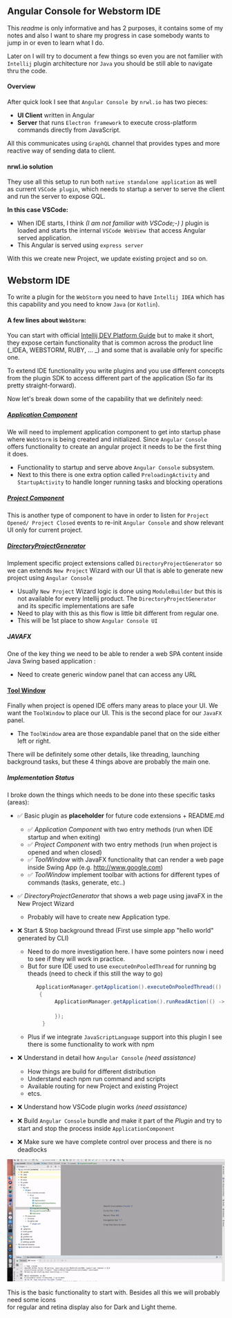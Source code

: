 ## Angular Console for Webstorm IDE

This _readme_ is only informative and has 2 purposes, it contains some of my notes and also I want to share my progress in case somebody 
wants to jump in or even to learn what I do. 
 
Later on I will try to document a few things so even you are not familier with `Intellij` plugin architecture nor `Java` 
you should be still able to navigate thru the code. 

#### Overview

After quick look I see that `Angular Console `by `nrwl.io` has two pieces:
* **UI Client** written in Angular
* **Server** that runs `Electron framework` to execute cross-platform commands directly from JavaScript. 

All this communicates using `GraphQL` channel that provides types and more reactive way of sending data to client. 


#### nrwl.io solution

They use all this setup to run both `native standalone application` as well as current `VSCode plugin`, which needs 
to startup a server to serve the client and run the server to expose GQL.

**In this case VSCode:**

* When IDE starts, I think _(I am not familiar with VSCode;-) )_  plugin is loaded and starts the internal `VSCode WebView `that access Angular served 
application. 
*  This Angular is served using `express server`

With this we create new Project, we update existing project and so on. 


## Webstorm IDE

To write a plugin for the `WebStorm` you need to have `Intellij IDEA` which has this capability and you need to know 
`Java` (or `Kotlin`). 

#### A few lines about `WebStorm`:

You can start with official [Intellij DEV Platform Guide](http://www.jetbrains.org/intellij/sdk/docs/intro/intellij_platform.html)
but to make it short, they expose certain functionality that is common across the product line (_IDEA, WEBSTORM, RUBY, ... _) and some 
that is available only for specific one.

To extend IDE functionality you write plugins and you use different concepts from the plugin SDK to access different 
part of the application (So far its pretty straight-forward).

Now let's break down some of the capability that we definitely need:

  
##### [Application Component](http://www.jetbrains.org/intellij/sdk/docs/basics/plugin_structure/plugin_components.html)

We will need to implement application component to get into startup phase where `WebStorm` is being created and 
initialized. Since `Angular Console` offers functionality to create an angular project it needs to be the first thing 
it does. 

 * Functionality to startup and serve above `Angular Console` subsystem.
 * Next to this there is one extra option called `PreloadingActivity` and `StartupActivity` to handle longer running
 tasks and blocking  operations
 
 
 ##### [Project Component](http://www.jetbrains.org/intellij/sdk/docs/basics/plugin_structure/plugin_components.html)
 
 This is another type of component to have in order to listen for `Project Opened/ Project Closed` events to re-init
  `Angular Console` and show relevant UI only for current project.
 
  
 ##### [DirectoryProjectGenerator](https://github.com/JetBrains/intellij-community/blob/master/platform/platform-impl/src/com/intellij/platform/DirectoryProjectGenerator.java)
 
 Implement specific project extensions called `DirectoryProjectGenerator` so we can extends `New Project` Wizard with our UI that is able to generate new
 project using `Angular Console`  
 
 * Usually `New Project` Wizard logic is done using  `ModuleBuilder` but this is not available for every Intellij 
 product. The `DirectoryProjectGenerator` and its specific implementations  are safe
 * Need to play with this as this flow is little bit different from regular one.
 * This will be 1st place to show `Angular Console UI`
 
 
##### JAVAFX

One of the key thing we need to be able to render a web SPA content inside Java Swing based application :
* Need to create generic window panel that can access any URL


#### [Tool Window](http://www.jetbrains.org/intellij/sdk/docs/user_interface_components/tool_windows.html)

Finally when project is opened IDE offers many areas to place your UI. We want the `ToolWindow` to place our UI. This is the
second place for our `JavaFX` panel.  

* The `ToolWindow` area are those expandable panel that on the side either left or right.

There will be definitely some other details, like threading, launching background tasks, but these 4 things above are 
probably the main one.


##### Implementation Status

I broke down the things which needs to be done into these specific tasks (areas):


- ✅ Basic plugin as **placeholder** for future code extensions + README.md
    - ✅ _Application Component_ with two entry methods (run when IDE startup and when exiting)
    - ✅ _Project Component_ with two entry methods (run when project is opened and when closed)
    - ✅ _ToolWindow_ with JavaFX functionality that can render a web page inside Swing App (e.g. http://www.google.com)
    - ✅ _ToolWindow_ implement toolbar with actions for different types of commands (tasks, generate, etc..)
- ✅ _DirectoryProjectGenerator_ that shows a web page using javaFX in the New Project Wizard
    * Probably will have to create new Application type.
- ❌ Start & Stop background thread (First use simple app "hello world" generated by CLI)
    * Need to do more investigation here. I have some pointers now i need to see if they will work in practice. 
    * But for sure IDE used to use `executeOnPooledThread` for running bg theads (need to check if this still the way to 
    go)
    ```java
          ApplicationManager.getApplication().executeOnPooledThread(() ->
           {
                ApplicationManager.getApplication().runReadAction(() -> {
   
                });
            }

     ```
     * Plus if we integrate `JavaScriptLanguage` support into this plugin I see there is some functionality to work with
      npm
    
- ❌ Understand in detail how `Angular Console`  _(need assistance)_
    * How things are build for different distribution
    * Understand each npm run command and scripts
    * Available routing for new Project and existing Project
    * etcs.         
    
    
- ❌ Understand how VSCode plugin works _(need assistance)_
- ❌ Build `Angular Console` bundle and make it part of the _Plugin_ and try to start and stop the 
process inside `ApplicationComponent` 
- ❌ Make sure we have complete control over process and there is no deadlocks


 ![Current Progress](./docs/ng-console.gif)

This is the basic functionality to start with. Besides all this we will probably need some icons  
for regular and retina display also for  Dark and Light theme. 

